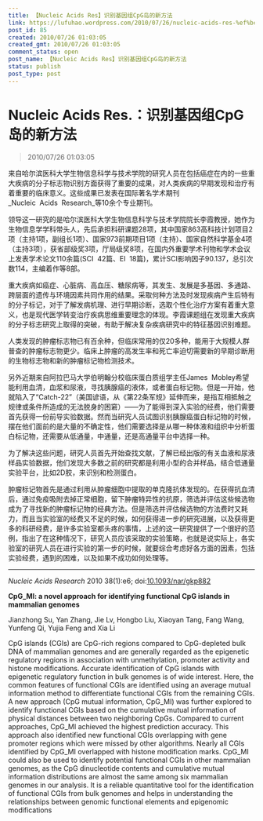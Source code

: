 ```yaml
---
title: 【Nucleic Acids Res】识别基因组CpG岛的新方法
link: https://lufuhao.wordpress.com/2010/07/26/nucleic-acids-res-%ef%bc%9a%e8%af%86%e5%88%ab%e5%9f%ba%e5%9b%a0%e7%bb%84cpg%e5%b2%9b%e7%9a%84%e6%96%b0%e6%96%b9%e6%b3%95/
post_id: 85
created: 2010/07/26 01:03:05
created_gmt: 2010/07/26 01:03:05
comment_status: open
post_name: 【Nucleic Acids Res】识别基因组CpG岛的新方法
status: publish
post_type: post
---
```


# Nucleic Acids Res.：识别基因组CpG岛的新方法

> 2010/07/26 01:03:05

 

来自哈尔滨医科大学生物信息科学与技术学院的研究人员在包括癌症在内的一些重大疾病的分子标志物识别方面获得了重要的成果，对人类疾病的早期发现和治疗有着重要的临床意义。这些成果已发表在国际著名学术期刊_Nucleic  Acids  Research_等10余个专业期刊。

领导这一研究的是哈尔滨医科大学生物信息科学与技术学院院长李霞教授，她作为生物信息学学科带头人，先后承担科研课题28项，其中国家863高科技计划项目2项（主持1项，副组长1项）、国家973前期项目1项（主持）、国家自然科学基金4项（主持3项），获省部级奖3项，厅局级奖8项，在国内外重要学术刊物和学术会议上发表学术论文110余篇(SCI  42篇、EI  18篇)，累计SCI影响因子90.137，总引次数114，主编着作等8部。

重大疾病如癌症、心脏病、高血压、糖尿病等，其发生、发展是多基因、多通路、跨层面的遗传与环境因素共同作用的结果。采取何种方法及时发现疾病产生后特有的分子标记，对于了解发病机理、进行早期诊断，选取个性化治疗方案有着重大意义，也是现代医学转变治疗疾病思维重要理念的体现。李霞课题组在发现重大疾病的分子标志研究上取得的突破，有助于解决复杂疾病研究中的特征基因识别难题。

人类发现的肿瘤标志物已有百余种，但临床常用的仅20多种，能用于大规模人群普查的肿瘤标志物更少。临床上肿瘤的高发生率和死亡率迫切需要新的早期诊断用的生物标志物和新的肿瘤标记物检测技术。

另外近期来自阿拉巴马大学伯明翰分校临床蛋白质组学主任James  Mobley希望能利用血清，血浆和尿液，寻找胰腺癌的液体，或者蛋白标记物。但是一开始，他就陷入了“Catch-22”（美国谚语，从《第22条军规》延伸而来，是指互相抵触之规律或条件所造成的无法脱身的困窘）——为了能得到深入实验的经费，他们需要首先获得一份前导实验数据。然而当研究人员试图识别胰腺癌蛋白标记物的时候，摆在他们面前的是大量的不确定性，他们需要选择是从哪一种体液和组织中分析蛋白标记物，还需要从低通量，中通量，还是高通量平台中选择一种。

为了解决这些问题，研究人员首先开始查找文献，了解已经出版的有关血液和尿液样品实验数据，他们发现大多数之前的研究都是利用小型的合并样品，结合低通量实验平台，比如2D胶，来识别和检测蛋白。

肿瘤标记物首先是通过利用从肿瘤细胞中提取的单克隆抗体发现的。在获得抗血清后，通过免疫吸附去掉正常细胞，留下肿瘤特异性的抗原，筛选并评估这些候选物成为了寻找新的肿瘤标记物的经典方法。但是筛选并评估候选物的方法费时又耗力，而且当实验室的经费又不足的时候，如何获得进一步的研究进展，以及获得更多的科研经费，是许多实验室都头疼的事情，上述的这一研究提供了一个很好的范例，指出了在这种情况下，研究人员应该采取的实验策略，也就是说实际上，各实验室的研究人员在进行实验的第一步的时候，就要综合考虑好各方面的因素，包括实验经费，遇到的困难，以及如果不成功如何处理等。

***

_Nucleic Acids Research_ 2010 38(1):e6; doi:[10.1093/nar/gkp882](http://doi.org/10.1093/nar/gkp882)

**CpG_MI: a novel approach for identifying functional CpG islands in mammalian genomes**

Jianzhong Su, Yan Zhang, Jie Lv, Hongbo Liu, Xiaoyan Tang, Fang Wang, Yunfeng Qi, Yujia Feng and Xia Li

CpG islands (CGIs) are CpG-rich regions compared to CpG-depleted bulk DNA of mammalian genomes and are generally regarded as the epigenetic regulatory regions in association with unmethylation, promoter activity and histone modifications. Accurate identification of CpG islands with epigenetic regulatory function in bulk genomes is of wide interest. Here, the common features of functional CGIs are identified using an average mutual information method to differentiate functional CGIs from the remaining CGIs. A new approach (CpG mutual information, CpG_MI) was further explored to identify functional CGIs based on the cumulative mutual information of physical distances between two neighboring CpGs. Compared to current approaches, CpG_MI achieved the highest prediction accuracy. This approach also identified new functional CGIs overlapping with gene promoter regions which were missed by other algorithms. Nearly all CGIs identified by CpG_MI overlapped with histone modification marks. CpG_MI could also be used to identify potential functional CGIs in other mammalian genomes, as the CpG dinucleotide contents and cumulative mutual information distributions are almost the same among six mammalian genomes in our analysis. It is a reliable quantitative tool for the identification of functional CGIs from bulk genomes and helps in understanding the relationships between genomic functional elements and epigenomic modifications
